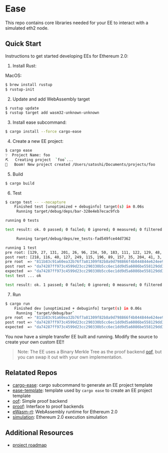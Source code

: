 # Ease
This repo contains core libraries needed for your EE to interact with a simulated eth2 node.

## Quick Start

Instructions to get started developing EEs for Ethereum 2.0:

1. Install Rust:

MacOS:
```bash
$ brew install rustup
$ rustup-init
```

2. Update and add WebAssembly target
```bash
$ rustup update
$ rustup target add wasm32-unknown-unknown
```

3. Install ease subcommand:
```bash
$ cargo install --force cargo-ease
```

4. Create a new EE project:
```bash
$ cargo ease
❔  Project Name: foo
⛏   Creating project  `foo`...
🦄   Boom! New project created /Users/satoshi/Documents/projects/foo   
```

5. Build 
```bash
$ cargo build
```

6. Test
```bash
$ cargo test -- --nocapture
    Finished test [unoptimized + debuginfo] target(s) in 0.06s
     Running target/debug/deps/bar-328e4eb7ecac9fcb

running 0 tests

test result: ok. 0 passed; 0 failed; 0 ignored; 0 measured; 0 filtered out

     Running target/debug/deps/ee_tests-fad549fce44d7362

running 1 test
pre root: [129, 27, 131, 201, 26, 96, 234, 50, 183, 111, 122, 129, 48, 159, 130, 184, 169, 215, 152, 134, 111, 75, 4, 72, 68, 230, 36, 238, 155, 143, 103, 11]
post root: [218, 116, 40, 127, 249, 115, 196, 89, 157, 35, 204, 41, 3, 48, 181, 204, 110, 193, 221, 157, 90, 96, 134, 190, 85, 129, 41, 221, 60, 230, 32, 68]
pre root  => "811b83c91a60ea32b76f7a81309f82b8a9d798866f4b044844e624ee9b8f670b"
post root => "da74287ff973c4599d23cc290330b5cc6ec1dd9d5a6086be558129dd3ce62044"
expected  => "da74287ff973c4599d23cc290330b5cc6ec1dd9d5a6086be558129dd3ce62044"
test test ... ok

test result: ok. 1 passed; 0 failed; 0 ignored; 0 measured; 0 filtered out
```

7. Run
```bash
$ cargo run
    Finished dev [unoptimized + debuginfo] target(s) in 0.06s
     Running `target/debug/bar`
pre root  => "811b83c91a60ea32b76f7a81309f82b8a9d798866f4b044844e624ee9b8f670b"
post root => "da74287ff973c4599d23cc290330b5cc6ec1dd9d5a6086be558129dd3ce62044"
expected  => "da74287ff973c4599d23cc290330b5cc6ec1dd9d5a6086be558129dd3ce62044"
```

You now have a simple transfer EE built and running.  Modify the source to create your own custom EE!!

> Note: The EE uses a Binary Merkle Tree as the proof backend [oof](https://github.com/quilt/oof), but you can swap it out with your own implementation.

## Relatated Repos
- [cargo-ease](https://github.com/quilt/cargo-ease): cargo subcommand to generate an EE project template
- [ease-template](https://github.com/quilt/ease-template): template used by `cargo ease` to create an EE project template
- [oof](https://github.com/quilt/oof): Simple proof backend
- [proof](https://github.com/lightclient/proof): Interface to proof backends
- [eWasm-rt](https://github.com/quilt/ewasm-rt): WebAssembly runtime for Ethereum 2.0
- [simulation](https://github.com/quilt/simulation): Ethereum 2.0 execution simulation


## Additional Resources
- [project roadmap](docs/roadmap.md)



